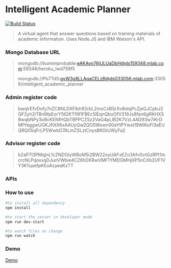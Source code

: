 # Intelligent Academic Planner

[![Build Status](https://travis-ci.com/viane/Intelligent-Academic-Planner.svg?token=XgfkcuxVwTbc4rLjo63E&branch=master)](https://travis-ci.com/viane/Intelligent-Academic-Planner)

>A virtual agent that answer questions based on training materials of academic information. Uses Node.JS and IBM Watson's API.

### Mongo Database URL
>mongodb://bumimprobable:eAKAvn76jULUaDbH@ds159348.mlab.com:59348/heroku_lwd759f5
>
>mongodb://Pb7TdS:qyW3g8LLAqaCELzB@ds033056.mlab.com:33056/intelligent_academic_planner

### Admin register code
>bwqlrEfvDofy7nZC8NLDXFlbh92rbL2moCxBSrXv8stqPcZjeGJCpbJ2QF2yh2iTBnWpEorY5ll2KTfl91FBEc5IEqnQboOfV319Js8fan6gRKHXSBwqbNPy3oRcKENfHQbTBPPCZSz2VaG4pLIB2K7VzL4AD93w7iKrDMfYeggwUGKJf0tX6xAAUyQwZQO5Wswn00aYtPYwst19WlKoFl3eEUQRQ05qFrLP5WwbG7ALmZSLztCnysBKGtUWyFa2

### Advisor register code
>b2aP7l3PMqjnL1cZNDGIyWBoM5i2BW22oyUAFxEZo3Afv0vtGzRPt1mcrcNLPqoxxqDJunVWbie4CZ6hDXRwVMF1YMDGMHjXP5nCXb2UF1VY3K1cpefpKEoAzyeaKzTT

### APIs

### How to use

```bash
#to install all dependency
npm install

#to start the server in developer mode
npm run dev-start

#to watch files on change
npm run watch
```
### Demo
[Demo](https://intelligent-student-advisor.herokuapp.com/)
